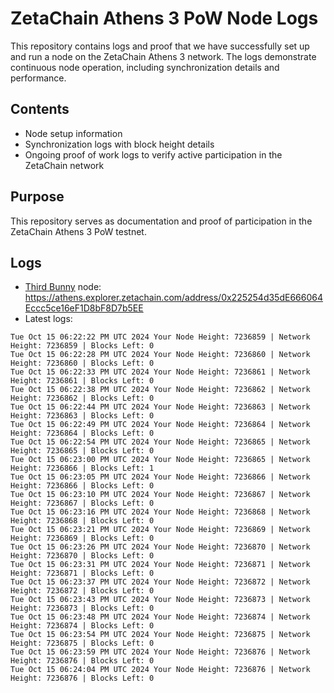 # ZetaChain Athens 3 PoW Node Logs
This repository contains logs and proof that we have successfully set up and run a node on the ZetaChain Athens 3 network. The logs demonstrate continuous node operation, including synchronization details and performance.

## Contents
- Node setup information
- Synchronization logs with block height details
- Ongoing proof of work logs to verify active participation in the ZetaChain network

## Purpose
This repository serves as documentation and proof of participation in the ZetaChain Athens 3 PoW testnet.

## Logs

- [Third Bunny](https://thirdbunny.xyz/) node: https://athens.explorer.zetachain.com/address/0x225254d35dE666064Eccc5ce16eF1D8bF8D7b5EE
- Latest logs:
```
Tue Oct 15 06:22:22 PM UTC 2024 Your Node Height: 7236859 | Network Height: 7236859 | Blocks Left: 0
Tue Oct 15 06:22:28 PM UTC 2024 Your Node Height: 7236860 | Network Height: 7236860 | Blocks Left: 0
Tue Oct 15 06:22:33 PM UTC 2024 Your Node Height: 7236861 | Network Height: 7236861 | Blocks Left: 0
Tue Oct 15 06:22:38 PM UTC 2024 Your Node Height: 7236862 | Network Height: 7236862 | Blocks Left: 0
Tue Oct 15 06:22:44 PM UTC 2024 Your Node Height: 7236863 | Network Height: 7236863 | Blocks Left: 0
Tue Oct 15 06:22:49 PM UTC 2024 Your Node Height: 7236864 | Network Height: 7236864 | Blocks Left: 0
Tue Oct 15 06:22:54 PM UTC 2024 Your Node Height: 7236865 | Network Height: 7236865 | Blocks Left: 0
Tue Oct 15 06:23:00 PM UTC 2024 Your Node Height: 7236865 | Network Height: 7236866 | Blocks Left: 1
Tue Oct 15 06:23:05 PM UTC 2024 Your Node Height: 7236866 | Network Height: 7236866 | Blocks Left: 0
Tue Oct 15 06:23:10 PM UTC 2024 Your Node Height: 7236867 | Network Height: 7236867 | Blocks Left: 0
Tue Oct 15 06:23:16 PM UTC 2024 Your Node Height: 7236868 | Network Height: 7236868 | Blocks Left: 0
Tue Oct 15 06:23:21 PM UTC 2024 Your Node Height: 7236869 | Network Height: 7236869 | Blocks Left: 0
Tue Oct 15 06:23:26 PM UTC 2024 Your Node Height: 7236870 | Network Height: 7236870 | Blocks Left: 0
Tue Oct 15 06:23:31 PM UTC 2024 Your Node Height: 7236871 | Network Height: 7236871 | Blocks Left: 0
Tue Oct 15 06:23:37 PM UTC 2024 Your Node Height: 7236872 | Network Height: 7236872 | Blocks Left: 0
Tue Oct 15 06:23:43 PM UTC 2024 Your Node Height: 7236873 | Network Height: 7236873 | Blocks Left: 0
Tue Oct 15 06:23:48 PM UTC 2024 Your Node Height: 7236874 | Network Height: 7236874 | Blocks Left: 0
Tue Oct 15 06:23:54 PM UTC 2024 Your Node Height: 7236875 | Network Height: 7236875 | Blocks Left: 0
Tue Oct 15 06:23:59 PM UTC 2024 Your Node Height: 7236876 | Network Height: 7236876 | Blocks Left: 0
Tue Oct 15 06:24:04 PM UTC 2024 Your Node Height: 7236876 | Network Height: 7236876 | Blocks Left: 0
```
